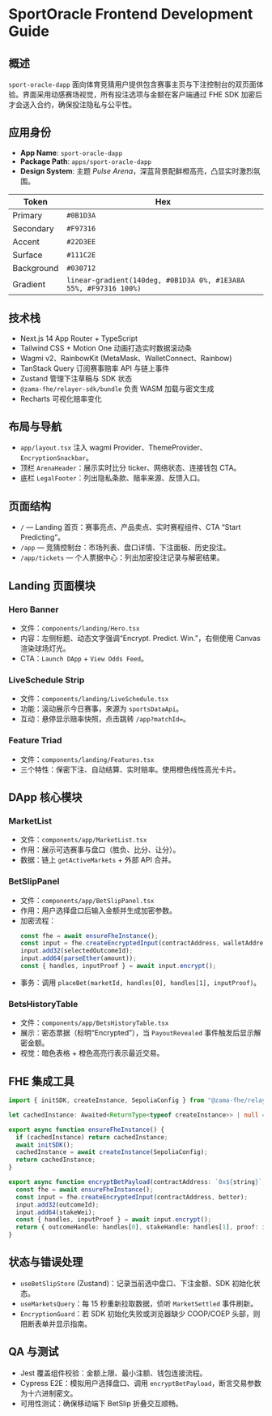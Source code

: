 # SportOracle Frontend Development Guide

## 概述
`sport-oracle-dapp` 面向体育竞猜用户提供包含赛事主页与下注控制台的双页面体验。界面采用动感赛场视觉，所有投注选项与金额在客户端通过 FHE SDK 加密后才会送入合约，确保投注隐私与公平性。

## 应用身份
- **App Name**: `sport-oracle-dapp`
- **Package Path**: `apps/sport-oracle-dapp`
- **Design System**: 主题 *Pulse Arena*，深蓝背景配鲜橙高亮，凸显实时激烈氛围。

| Token | Hex |
|-------|-----|
| Primary | `#0B1D3A` |
| Secondary | `#F97316` |
| Accent | `#22D3EE` |
| Surface | `#111C2E` |
| Background | `#030712` |
| Gradient | `linear-gradient(140deg, #0B1D3A 0%, #1E3A8A 55%, #F97316 100%)` |

## 技术栈
- Next.js 14 App Router + TypeScript
- Tailwind CSS + Motion One 动画打造实时数据滚动条
- Wagmi v2、RainbowKit (MetaMask、WalletConnect、Rainbow)
- TanStack Query 订阅赛事赔率 API 与链上事件
- Zustand 管理下注草稿与 SDK 状态
- `@zama-fhe/relayer-sdk/bundle` 负责 WASM 加载与密文生成
- Recharts 可视化赔率变化

## 布局与导航
- `app/layout.tsx` 注入 wagmi Provider、ThemeProvider、`EncryptionSnackbar`。
- 顶栏 `ArenaHeader`：展示实时比分 ticker、网络状态、连接钱包 CTA。
- 底栏 `LegalFooter`：列出隐私条款、赔率来源、反馈入口。

## 页面结构
- `/` — Landing 首页：赛事亮点、产品卖点、实时赛程组件、CTA “Start Predicting”。
- `/app` — 竞猜控制台：市场列表、盘口详情、下注面板、历史投注。
- `/app/tickets` — 个人票据中心：列出加密投注记录与解密结果。

## Landing 页面模块

### Hero Banner
- 文件：`components/landing/Hero.tsx`
- 内容：左侧标题、动态文字强调“Encrypt. Predict. Win.”，右侧使用 Canvas 渲染球场灯光。
- CTA：`Launch DApp` + `View Odds Feed`。

### LiveSchedule Strip
- 文件：`components/landing/LiveSchedule.tsx`
- 功能：滚动展示今日赛事，来源为 `sportsDataApi`。
- 互动：悬停显示赔率快照，点击跳转 `/app?matchId=`。

### Feature Triad
- 文件：`components/landing/Features.tsx`
- 三个特性：保密下注、自动结算、实时赔率。使用橙色线性高光卡片。

## DApp 核心模块

### MarketList
- 文件：`components/app/MarketList.tsx`
- 作用：展示可选赛事与盘口（胜负、比分、让分）。
- 数据：链上 `getActiveMarkets` + 外部 API 合并。

### BetSlipPanel
- 文件：`components/app/BetSlipPanel.tsx`
- 作用：用户选择盘口后输入金额并生成加密参数。
- 加密流程：
  ```typescript
  const fhe = await ensureFheInstance();
  const input = fhe.createEncryptedInput(contractAddress, walletAddress);
  input.add32(selectedOutcomeId);
  input.add64(parseEther(amount));
  const { handles, inputProof } = await input.encrypt();
  ```
- 事务：调用 `placeBet(marketId, handles[0], handles[1], inputProof)`。

### BetsHistoryTable
- 文件：`components/app/BetsHistoryTable.tsx`
- 展示：密态票据（标明“Encrypted”），当 `PayoutRevealed` 事件触发后显示解密金额。
- 视觉：暗色表格 + 橙色高亮行表示最近交易。

## FHE 集成工具
```typescript
import { initSDK, createInstance, SepoliaConfig } from "@zama-fhe/relayer-sdk/bundle";

let cachedInstance: Awaited<ReturnType<typeof createInstance>> | null = null;

export async function ensureFheInstance() {
  if (cachedInstance) return cachedInstance;
  await initSDK();
  cachedInstance = await createInstance(SepoliaConfig);
  return cachedInstance;
}

export async function encryptBetPayload(contractAddress: `0x${string}`, bettor: `0x${string}`, outcomeId: number, stakeWei: bigint) {
  const fhe = await ensureFheInstance();
  const input = fhe.createEncryptedInput(contractAddress, bettor);
  input.add32(outcomeId);
  input.add64(stakeWei);
  const { handles, inputProof } = await input.encrypt();
  return { outcomeHandle: handles[0], stakeHandle: handles[1], proof: inputProof };
}
```

## 状态与错误处理
- `useBetSlipStore` (Zustand)：记录当前选中盘口、下注金额、SDK 初始化状态。
- `useMarketsQuery`：每 15 秒重新拉取数据，侦听 `MarketSettled` 事件刷新。
- `EncryptionGuard`：若 SDK 初始化失败或浏览器缺少 COOP/COEP 头部，则阻断表单并显示指南。

## QA 与测试
- Jest 覆盖组件校验：金额上限、最小注额、钱包连接流程。
- Cypress E2E：模拟用户选择盘口、调用 `encryptBetPayload`，断言交易参数为十六进制密文。
- 可用性测试：确保移动端下 BetSlip 折叠交互顺畅。
